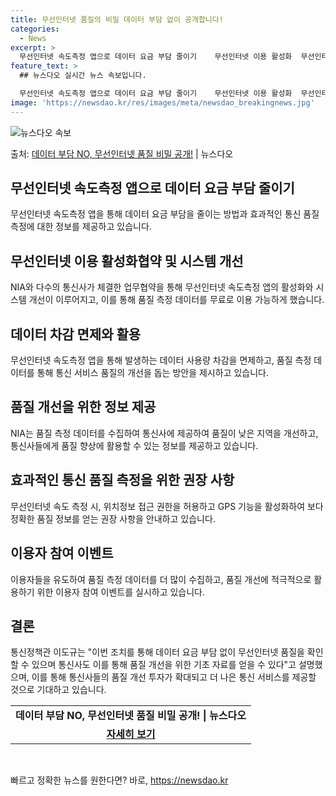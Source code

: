 ```yaml
---
title: 무선인터넷 품질의 비밀 데이터 부담 없이 공개합니다!
categories:
  - News
excerpt: >
  무선인터넷 속도측정 앱으로 데이터 요금 부담 줄이기    무선인터넷 이용 활성화  무선인터넷 속도 측정 앱을…
feature_text: >
  ## 뉴스다오 실시간 뉴스 속보입니다.

  무선인터넷 속도측정 앱으로 데이터 요금 부담 줄이기    무선인터넷 이용 활성화  무선인터넷 속도 측정 앱을…
image: 'https://newsdao.kr/res/images/meta/newsdao_breakingnews.jpg'
---
```


![뉴스다오 속보](https://newsdao.kr/res/images/meta/newsdao_breakingnews.jpg)

<p>출처: <a href="https://newsdao.kr/4337" rel="dofollow">데이터 부담 NO, 무선인터넷 품질 비밀 공개!</a> | 뉴스다오</p>

<h2>무선인터넷 속도측정 앱으로 데이터 요금 부담 줄이기</h2>
<p data-ke-size="size16">무선인터넷 속도측정 앱을 통해 데이터 요금 부담을 줄이는 방법과 효과적인 통신 품질 측정에 대한 정보를 제공하고 있습니다.</p>

<h2>무선인터넷 이용 활성화협약 및 시스템 개선</h2>
<p data-ke-size="size16">NIA와 다수의 통신사가 체결한 업무협약을 통해 무선인터넷 속도측정 앱의 활성화와 시스템 개선이 이루어지고, 이를 통해 품질 측정 데이터를 무료로 이용 가능하게 했습니다.</p>

<h2>데이터 차감 면제와 활용</h2>
<p data-ke-size="size16">무선인터넷 속도측정 앱을 통해 발생하는 데이터 사용량 차감을 면제하고, 품질 측정 데이터를 통해 통신 서비스 품질의 개선을 돕는 방안을 제시하고 있습니다.</p>

<h2>품질 개선을 위한 정보 제공</h2>
<p data-ke-size="size16">NIA는 품질 측정 데이터를 수집하여 통신사에 제공하여 품질이 낮은 지역을 개선하고, 통신사들에게 품질 향상에 활용할 수 있는 정보를 제공하고 있습니다.</p>

<h2>효과적인 통신 품질 측정을 위한 권장 사항</h2>
<p data-ke-size="size16">무선인터넷 속도 측정 시, 위치정보 접근 권한을 허용하고 GPS 기능을 활성화하여 보다 정확한 품질 정보를 얻는 권장 사항을 안내하고 있습니다.</p>

<h2>이용자 참여 이벤트</h2>
<p data-ke-size="size16">이용자들을 유도하여 품질 측정 데이터를 더 많이 수집하고, 품질 개선에 적극적으로 활용하기 위한 이용자 참여 이벤트를 실시하고 있습니다.</p>

<h2>결론</h2>
<p data-ke-size="size16">통신정책관 이도규는 "이번 조치를 통해 데이터 요금 부담 없이 무선인터넷 품질을 확인할 수 있으며 통신사도 이를 통해 품질 개선을 위한 기초 자료를 얻을 수 있다"고 설명했으며, 이를 통해 통신사들의 품질 개선 투자가 확대되고 더 나은 통신 서비스를 제공할 것으로 기대하고 있습니다.</p>
<table>
  <tr>
    <td style="text-align: center; height: 17px;"><b>데이터 부담 NO, 무선인터넷 품질 비밀 공개! | 뉴스다오</b></td>
  </tr>
  <tr>
    <td style="text-align: center; height: 17px;"><b><a href="https://newsdao.kr/4337">자세히 보기</a></b></td>
  </tr>
</table>
<p data-ke-size="size16">&nbsp;</p> 

빠르고 정확한 뉴스를 원한다면? 바로, <a href="https://newsdao.kr" rel="dofollow">https://newsdao.kr</a>


